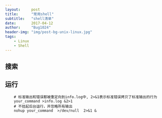 ```yaml
---
layout:     post
title:      "常用shell"
subtitle:   "shell清单"
date:       2017-04-12
author:     "Bug1024"
header-img: "img/post-bg-unix-linux.jpg"
tags:
    - Linux
    - Shell
---
```


## 搜索

## 运行
```shell
    # 标准输出和错误都被重定向到info.log中, 2>&1表示标准错误拷贝了标准输出的行为
    your_command >info.log &2>1
    # 不挂起后台运行，并忽略所有输出
    nohup your_command  >/dev/null  2>&1 &
```
